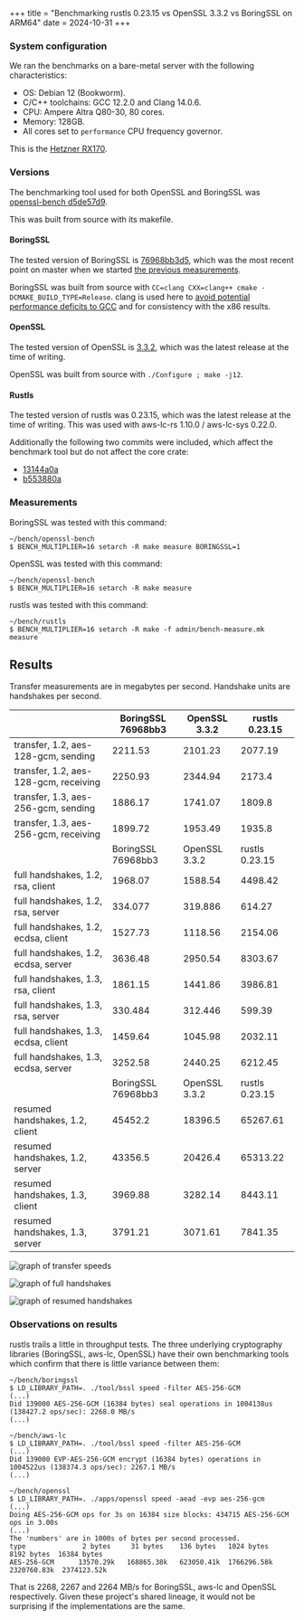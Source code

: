 +++
title = "Benchmarking rustls 0.23.15 vs OpenSSL 3.3.2 vs BoringSSL on ARM64"
date = 2024-10-31
+++

### System configuration

We ran the benchmarks on a bare-metal server with the following characteristics:

- OS: Debian 12 (Bookworm).
- C/C++ toolchains: GCC 12.2.0 and Clang 14.0.6.
- CPU: Ampere Altra Q80-30, 80 cores.
- Memory: 128GB.
- All cores set to `performance` CPU frequency governor.

This is the [Hetzner RX170](https://www.hetzner.com/dedicated-rootserver/matrix-rx/).

### Versions
The benchmarking tool used for both OpenSSL and BoringSSL was [openssl-bench d5de57d9](https://github.com/ctz/openssl-bench/tree/d5de57d92d483169cabf8ec22c351fe3819ba656).

This was built from source with its makefile.

#### BoringSSL
The tested version of BoringSSL is [76968bb3d5](https://github.com/google/boringssl/tree/76968bb3d5), which was the most recent point on master
when we started [the previous measurements](@/perf/2024-10-18-report.md).

BoringSSL was built from source with `CC=clang CXX=clang++ cmake -DCMAKE_BUILD_TYPE=Release`.
clang is used here to [avoid potential performance deficits to GCC](https://issues.chromium.org/issues/42290529)
and for consistency with the x86 results.

#### OpenSSL
The tested version of OpenSSL is [3.3.2](https://github.com/openssl/openssl/tree/openssl-3.3.2), which was the latest release at the time of writing.

OpenSSL was built from source with `./Configure ; make -j12`.

#### Rustls
The tested version of rustls was 0.23.15, which was the latest release at the time of writing.
This was used with aws-lc-rs 1.10.0 / aws-lc-sys 0.22.0.

Additionally the following two commits were included, which affect the benchmark tool but do not affect the core crate:

- [13144a0a](https://github.com/rustls/rustls/commit/13144a0aa391bbec55aa92ee020e88c2bb8c3ea8)
- [b553880a](https://github.com/rustls/rustls/commit/b553880a5f5caf58bbd2c43e4031e8c55d6da486)

### Measurements

BoringSSL was tested with this command:

```shell
~/bench/openssl-bench
$ BENCH_MULTIPLIER=16 setarch -R make measure BORINGSSL=1
```

OpenSSL was tested with this command:

```shell
~/bench/openssl-bench
$ BENCH_MULTIPLIER=16 setarch -R make measure
```

rustls was tested with this command:

```shell
~/bench/rustls
$ BENCH_MULTIPLIER=16 setarch -R make -f admin/bench-measure.mk measure
```

## Results

Transfer measurements are in megabytes per second.
Handshake units are handshakes per second.

|  | BoringSSL 76968bb3 | OpenSSL 3.3.2 | rustls 0.23.15
| -- | -- | -- | -- |
transfer, 1.2, aes-128-gcm, sending | 2211.53 | 2101.23 | 2077.19
transfer, 1.2, aes-128-gcm, receiving | 2250.93 | 2344.94 | 2173.4
transfer, 1.3, aes-256-gcm, sending | 1886.17 | 1741.07 | 1809.8
transfer, 1.3, aes-256-gcm, receiving | 1899.72 | 1953.49 | 1935.8
|  | BoringSSL 76968bb3 | OpenSSL 3.3.2 | rustls 0.23.15
full handshakes, 1.2, rsa, client | 1968.07 | 1588.54 | 4498.42
full handshakes, 1.2, rsa, server | 334.077 | 319.886 | 614.27
full handshakes, 1.2, ecdsa, client | 1527.73 | 1118.56 | 2154.06
full handshakes, 1.2, ecdsa, server | 3636.48 | 2950.54 | 8303.67
full handshakes, 1.3, rsa, client | 1861.15 | 1441.86 | 3986.81
full handshakes, 1.3, rsa, server | 330.484 | 312.446 | 599.39
full handshakes, 1.3, ecdsa, client | 1459.64 | 1045.98 | 2032.11
full handshakes, 1.3, ecdsa, server | 3252.58 | 2440.25 | 6212.45
|  | BoringSSL 76968bb3 | OpenSSL 3.3.2 | rustls 0.23.15
resumed handshakes, 1.2, client | 45452.2 | 18396.5 | 65267.61
resumed handshakes, 1.2, server | 43356.5 | 20426.4 | 65313.22
resumed handshakes, 1.3, client | 3969.88 | 3282.14 | 8443.11
resumed handshakes, 1.3, server | 3791.21 | 3071.61 | 7841.35

![graph of transfer speeds](/2024-10-31-transfer.svg)

![graph of full handshakes](/2024-10-31-full-handshake.svg)

![graph of resumed handshakes](/2024-10-31-resumed-handshake.svg)


### Observations on results

rustls trails a little in throughput tests.  The three underlying
cryptography libraries (BoringSSL, aws-lc, OpenSSL) have their own
benchmarking tools which confirm that there is little variance between
them:

```shell
~/bench/boringssl
$ LD_LIBRARY_PATH=. ./tool/bssl speed -filter AES-256-GCM
(...)
Did 139000 AES-256-GCM (16384 bytes) seal operations in 1004138us (138427.2 ops/sec): 2268.0 MB/s
(...)
```

```shell
~/bench/aws-lc
$ LD_LIBRARY_PATH=. ./tool/bssl speed -filter AES-256-GCM
(...)
Did 139000 EVP-AES-256-GCM encrypt (16384 bytes) operations in 1004522us (138374.3 ops/sec): 2267.1 MB/s
(...)
```

```shell
~/bench/openssl
$ LD_LIBRARY_PATH=. ./apps/openssl speed -aead -evp aes-256-gcm
(...)
Doing AES-256-GCM ops for 3s on 16384 size blocks: 434715 AES-256-GCM ops in 3.00s
(...)
The 'numbers' are in 1000s of bytes per second processed.
type              2 bytes     31 bytes    136 bytes   1024 bytes   8192 bytes  16384 bytes
AES-256-GCM      13570.29k   168865.38k   623050.41k  1766296.58k  2320760.83k  2374123.52k
```

That is 2268, 2267 and 2264 MB/s for BoringSSL, aws-lc and OpenSSL respectively.
Given these project's shared lineage, it would not be surprising if the implementations
are the same.

